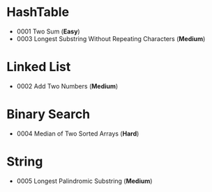 # HashTable
- 0001	Two Sum (**Easy**)
- 0003	Longest Substring Without Repeating Characters (**Medium**)

# Linked List
- 0002	Add Two Numbers (**Medium**)

# Binary Search
- 0004	Median of Two Sorted Arrays (**Hard**)

# String 
- 0005	Longest Palindromic Substring (**Medium**)
